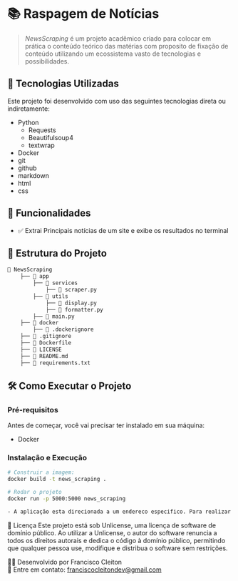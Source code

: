 # 📚 Raspagem de Notícias

> <i>NewsScraping</i> é um projeto acadêmico criado para colocar em prática o conteúdo teórico das matérias com proposito de fixação de conteúdo utilizando um ecossistema vasto de tecnologias e possibilidades.

## 🚀 Tecnologias Utilizadas

Este projeto foi desenvolvido com uso das seguintes tecnologias direta ou indiretamente:

- Python
    - Requests
    - Beautifulsoup4
    - textwrap
- Docker
- git
- github
- markdown
- html
- css

## 📌 Funcionalidades

- ✅ Extrai Principais notícias de um site e exibe os resultados no terminal


## 📂 Estrutura do Projeto

```bash
📂 NewsScraping
    ├── 📁 app  
        ├── 📁 services 
            ├── 📄 scraper.py
        ├── 📁 utils
            ├── 📄 display.py
            ├── 📄 formatter.py
        ├── 📄 main.py
    ├── 📁 docker
        ├── 📄 .dockerignore
    ├── 📄 .gitignore 
    ├── 📄 Dockerfile  
    ├── 📄 LICENSE
    ├── 📄 README.md 
    ├── 📄 requirements.txt
```

## 🛠️ Como Executar o Projeto

### Pré-requisitos

Antes de começar, você vai precisar ter instalado em sua máquina:

- Docker

### Instalação e Execução

```bash
# Construir a imagem:
docker build -t news_scraping .

# Rodar o projeto
docker run -p 5000:5000 news_scraping

- A aplicação esta direcionada a um endereco especifico. Para realizar mudanças deve alterar os paramentros, e ter conhecimentos de html e css.
```
📝 Licença
Este projeto está sob Unlicense, uma licença de software de domínio público. Ao utilizar a Unlicense, o autor do software renuncia a todos os direitos autorais e dedica o código à domínio público, permitindo que qualquer pessoa use, modifique e distribua o software sem restrições.

👨‍💻 Desenvolvido por Francisco Cleiton   
📌 Entre em contato: franciscocleitondev@gmail.com
